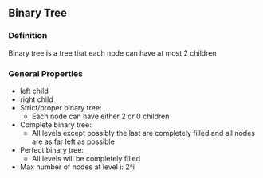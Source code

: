 ## Binary Tree

### Definition
Binary tree is a tree that each node can have at most 2 children

### General Properties
* left child
* right child
* Strict/proper binary tree:
  * Each node can have either 2 or 0 children
* Complete binary tree:
  * All levels except possibly the last are completely filled and all nodes are as far left as possible
* Perfect binary tree:
  * All levels will be completely filled
* Max number of nodes at level i: 2^i